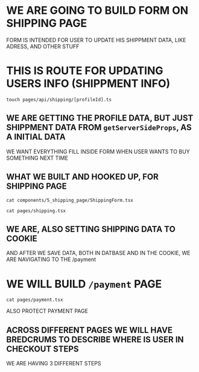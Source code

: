 # WE ARE GOING TO BUILD FORM ON SHIPPING PAGE

FORM IS INTENDED FOR USER TO UPDATE HIS SHIPPMENT DATA, LIKE ADRESS, AND OTHER STUFF

# THIS IS ROUTE FOR UPDATING USERS INFO (SHIPPMENT INFO)

```
touch pages/api/shipping/[profileId].ts
```

## WE ARE GETTING THE PROFILE DATA, BUT JUST SHIPPMENT DATA FROM `getServerSideProps`, AS A INITIAL DATA

WE WANT EVERYTHING FILL INSIDE FORM WHEN USER WANTS TO BUY SOMETHING NEXT TIME

## WHAT WE BUILT AND HOOKED UP, FOR SHIPPING PAGE

```
cat components/5_shipping_page/ShippingForm.tsx
```

```
cat pages/shipping.tsx
```

## WE ARE, ALSO SETTING SHIPPING DATA TO COOKIE

AND AFTER WE SAVE DATA, BOTH IN DATBASE AND IN THE COOKIE, WE ARE NAVIGATING TO THE /payment

# WE WILL BUILD `/payment` PAGE

```
cat pages/payment.tsx
```

ALSO PROTECT PAYMENT PAGE

## ACROSS DIFFERENT PAGES WE WILL HAVE BREDCRUMS TO DESCRIBE WHERE IS USER IN CHECKOUT STEPS

WE ARE HAVING 3 DIFFERENT STEPS